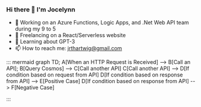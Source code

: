 ### Hi there 👋 I'm Jocelynn
- 🔭 Working on an Azure Functions, Logic Apps, and .Net Web API team during my 9 to 5
- 🧭 Freelancing on a React/Serverless website  
- 🌱 Learning about GPT-3 
- 📫 How to reach me: jrthartwig@gmail.com 

::: mermaid
 graph TD;
 A[When an HTTP Request is Received] --> B[Call an API];
 B[Query Cosmos] --> C[Call another API]
 C[Call another API] --> D[If condition based on request from API]
 D[If condition based on response from API] --> E[Positive Case]
 D[If condition based on response from API] --> F[Negative Case]

  
:::
